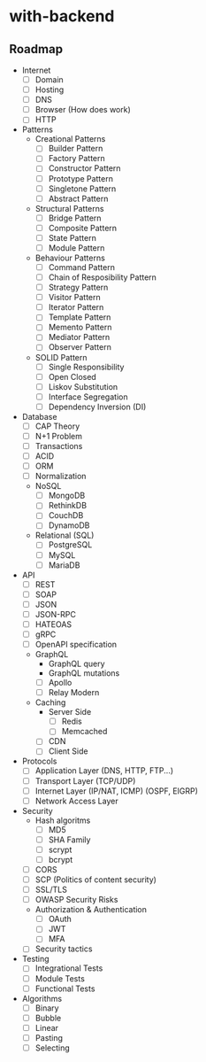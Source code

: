 # with-backend

## Roadmap

- Internet
	- [ ] Domain
	- [ ] Hosting
	- [ ] DNS
	- [ ] Browser (How does work)
	- [ ] HTTP
- Patterns
	- Creational Patterns
		- [ ] Builder Pattern
		- [ ] Factory Pattern
		- [ ] Constructor Pattern
		- [ ] Prototype Pattern
		- [ ] Singletone Pattern
		- [ ] Abstract Pattern
	- Structural Patterns
		- [ ] Bridge Pattern
		- [ ] Composite Pattern
		- [ ] State Pattern
		- [ ] Module Pattern
	- Behaviour Patterns
		- [ ] Command Pattern
		- [ ] Chain of Resposibility Pattern
		- [ ] Strategy Pattern
		- [ ] Visitor Pattern
		- [ ] Iterator Pattern
		- [ ] Template Pattern
		- [ ] Memento Pattern
		- [ ] Mediator Pattern
		- [ ] Observer Pattern
	- SOLID Pattern
		- [ ] Single Responsibility
		- [ ] Open Closed
		- [ ] Liskov Substitution
		- [ ] Interface Segregation
		- [ ] Dependency Inversion (DI)
- Database
	- [ ] CAP Theory
	- [ ] N+1 Problem
	- [ ] Transactions
	- [ ] ACID
	- [ ] ORM
	- [ ] Normalization
	- NoSQL
		- [ ] MongoDB
		- [ ] RethinkDB
		- [ ] CouchDB
		- [ ] DynamoDB
	- Relational (SQL)
		- [ ] PostgreSQL
		- [ ] MySQL
		- [ ] MariaDB
- API
	- [ ] REST
	- [ ] SOAP
	- [ ] JSON
	- [ ] JSON-RPC
	- [ ] HATEOAS
	- [ ] gRPC
	- [ ] OpenAPI specification
	- GraphQL
		- GraphQL query
		- GraphQL mutations
		- [ ] Apollo
		- [ ] Relay Modern
	- Caching
		- Server Side
			- [ ] Redis
			- [ ] Memcached
		- [ ] CDN
		- [ ] Client Side
- Protocols
	- [ ] Application Layer (DNS, HTTP, FTP...)
	- [ ] Transport Layer (TCP/UDP)
	- [ ] Internet Layer (IP/NAT, ICMP) (OSPF, EIGRP)
	- [ ] Network Access Layer
- Security
	- Hash algoritms
		- [ ] MD5
		- [ ] SHA Family
		- [ ] scrypt
		- [ ] bcrypt
	- [ ] CORS
	- [ ] SCP (Politics of content security)
	- [ ] SSL/TLS
	- [ ] OWASP Security Risks
	- Authorization & Authentication
		- [ ] OAuth
		- [ ] JWT
		- [ ] MFA
	- [ ] Security tactics
- Testing
	- [ ] Integrational Tests
	- [ ] Module Tests
	- [ ] Functional Tests
- Algorithms
	- [ ] Binary
	- [ ] Bubble
	- [ ] Linear
	- [ ] Pasting
	- [ ] Selecting
